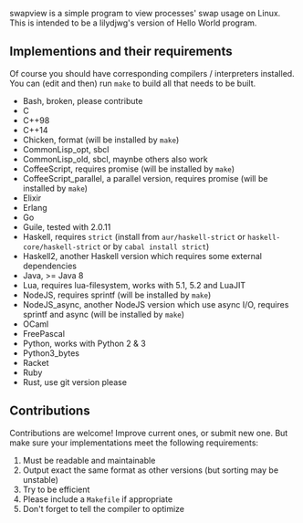 swapview is a simple program to view processes' swap usage on Linux. This is intended to be a lilydjwg's version of Hello World program.

Implementions and their requirements
----

Of course you should have corresponding compilers / interpreters installed.
You can (edit and then) run `make` to build all that needs to be built.

* Bash, broken, please contribute
* C
* C++98
* C++14
* Chicken, format (will be installed by `make`)
* CommonLisp_opt, sbcl
* CommonLisp_old, sbcl, maynbe others also work
* CoffeeScript, requires promise (will be installed by `make`)
* CoffeeScript_parallel, a parallel version, requires promise (will be installed by `make`)
* Elixir
* Erlang
* Go
* Guile, tested with 2.0.11
* Haskell, requires `strict` (install from `aur/haskell-strict` or `haskell-core/haskell-strict` or by `cabal install strict`)
* Haskell2, another Haskell version which requires some external dependencies
* Java, >= Java 8
* Lua, requires lua-filesystem, works with 5.1, 5.2 and LuaJIT
* NodeJS, requires sprintf (will be installed by `make`)
* NodeJS_async, another NodeJS version which use async I/O, requires sprintf and async (will be installed by `make`)
* OCaml
* FreePascal
* Python, works with Python 2 & 3
* Python3_bytes
* Racket
* Ruby
* Rust, use git version please

Contributions
----

Contributions are welcome! Improve current ones, or submit new one. But make
sure your implementations meet the following requirements:

1. Must be readable and maintainable
2. Output exact the same format as other versions (but sorting may be
   unstable)
3. Try to be efficient
4. Please include a `Makefile` if appropriate
5. Don't forget to tell the compiler to optimize
